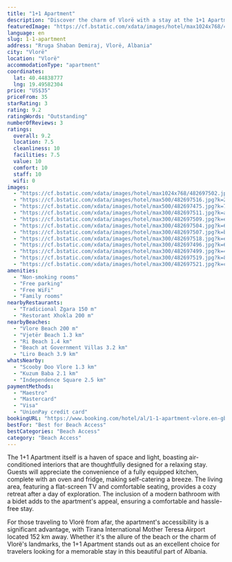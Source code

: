 ```yaml
---
title: "1+1 Apartment"
description: "Discover the charm of Vlorë with a stay at the 1+1 Apartment, a prime choice for travelers seeking both comfort and convenience."
featuredImage: "https://cf.bstatic.com/xdata/images/hotel/max1024x768/482697502.jpg?k=68990a9bc223635ec40f65ecc549fbd00b99963a61fa7a96d2213451f41acd83&o=&hp=1"
language: en
slug: 1-1-apartment
address: "Rruga Shaban Demiraj, Vlorë, Albania"
city: "Vlorë"
location: "Vlorë"
accommodationType: "apartment"
coordinates:
  lat: 40.44838777
  lng: 19.49582304
price: "US$35"
priceFrom: 35
starRating: 3
rating: 9.2
ratingWords: "Outstanding"
numberOfReviews: 3
ratings:
  overall: 9.2
  location: 7.5
  cleanliness: 10
  facilities: 7.5
  value: 10
  comfort: 10
  staff: 10
  wifi: 0
images:
  - "https://cf.bstatic.com/xdata/images/hotel/max1024x768/482697502.jpg?k=68990a9bc223635ec40f65ecc549fbd00b99963a61fa7a96d2213451f41acd83&o=&hp=1"
  - "https://cf.bstatic.com/xdata/images/hotel/max500/482697516.jpg?k=200b90f007ae40cd2dfaa0ca0d7424ad262432fbfbc0d7e33607a6919ae5fa69&o=&hp=1"
  - "https://cf.bstatic.com/xdata/images/hotel/max500/482697475.jpg?k=7e75e318fa44516ef11ae176a326bfe8610e264fce3c9964f52bc15275a7012a&o=&hp=1"
  - "https://cf.bstatic.com/xdata/images/hotel/max300/482697511.jpg?k=a092ba12813673fa83dd5917b89124f94c095b3666e68362f28edacd09183edb&o=&hp=1"
  - "https://cf.bstatic.com/xdata/images/hotel/max300/482697509.jpg?k=ecca26bc706e2fd58aec9788dc69b1f09bbb759e563b19d483a4c70a685b21d8&o=&hp=1"
  - "https://cf.bstatic.com/xdata/images/hotel/max300/482697504.jpg?k=62e8806693020d60ea820ea7a6a0e940bb7f0aaa351822a864d6eb64d81c6767&o=&hp=1"
  - "https://cf.bstatic.com/xdata/images/hotel/max300/482697507.jpg?k=bc6d909fb8d03633ed49ab6c2e6b9bdbd7b8e2adeb4f9277918ca957d67679cc&o=&hp=1"
  - "https://cf.bstatic.com/xdata/images/hotel/max300/482697518.jpg?k=e8316f7f68e6e5dbdd245a9571c7ff949acd4d7bc431e12d1067a5b65e9a7720&o=&hp=1"
  - "https://cf.bstatic.com/xdata/images/hotel/max300/482697496.jpg?k=682a42f930e883333249358e97750578790445480a8fb67dc32db9b01fbe6726&o=&hp=1"
  - "https://cf.bstatic.com/xdata/images/hotel/max300/482697499.jpg?k=42df2a73c824175968ca8c4803679f21849f0b9993157a4b287efbf05bdfa014&o=&hp=1"
  - "https://cf.bstatic.com/xdata/images/hotel/max300/482697519.jpg?k=8595075bb6da0412727b7a2fc97dc160bba7a3a84cbbff783127f669a03a4418&o=&hp=1"
  - "https://cf.bstatic.com/xdata/images/hotel/max300/482697521.jpg?k=ce776fb72d27314c415242ab976f149ae33e95ce864260d8b5a4a0623e1550d1&o=&hp=1"
amenities:
  - "Non-smoking rooms"
  - "Free parking"
  - "Free WiFi"
  - "Family rooms"
nearbyRestaurants:
  - "Tradicional Zgara 150 m"
  - "Restorant Xhokla 200 m"
nearbyBeaches:
  - "Vlore Beach 200 m"
  - "Vjetër Beach 1.3 km"
  - "Ri Beach 1.4 km"
  - "Beach at Government Villas 3.2 km"
  - "Liro Beach 3.9 km"
whatsNearby:
  - "Scooby Doo Vlore 1.3 km"
  - "Kuzum Baba 2.1 km"
  - "Independence Square 2.5 km"
paymentMethods:
  - "Maestro"
  - "Mastercard"
  - "Visa"
  - "UnionPay credit card"
bookingURL: "https://www.booking.com/hotel/al/1-1-apartment-vlore.en-gb.html?aid=8035640"
bestFor: "Best for Beach Access"
bestCategories: "Beach Access"
category: "Beach Access"
---
```


The 1+1 Apartment itself is a haven of space and light, boasting air-conditioned interiors that are thoughtfully designed for a relaxing stay. Guests will appreciate the convenience of a fully equipped kitchen, complete with an oven and fridge, making self-catering a breeze. The living area, featuring a flat-screen TV and comfortable seating, provides a cozy retreat after a day of exploration. The inclusion of a modern bathroom with a bidet adds to the apartment's appeal, ensuring a comfortable and hassle-free stay.

For those traveling to Vlorë from afar, the apartment's accessibility is a significant advantage, with Tirana International Mother Teresa Airport located 152 km away. Whether it's the allure of the beach or the charm of Vlorë's landmarks, the 1+1 Apartment stands out as an excellent choice for travelers looking for a memorable stay in this beautiful part of Albania.